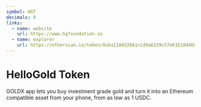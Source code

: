 ```yaml
---
symbol: HGT
decimals: 8
links:
  - name: website
    url: https://www.hgfoundation.io
  - name: explorer
    url: https://etherscan.io/token/0xba2184520A1cC49a6159c57e61E1844E085615B6
---
```


# HelloGold Token

GOLDX app lets you buy investment grade gold and turn it into an Ethereum compatible asset from your phone, from as low as 1 USDC.

